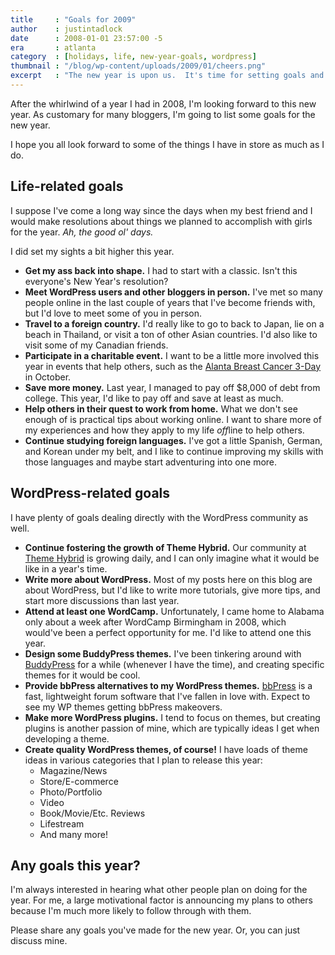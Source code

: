 ```yaml
---
title     : "Goals for 2009"
author    : justintadlock
date      : 2008-01-01 23:57:00 -5
era       : atlanta
category  : [holidays, life, new-year-goals, wordpress]
thumbnail : "/blog/wp-content/uploads/2009/01/cheers.png"
excerpt   : "The new year is upon us.  It's time for setting goals and making resolutions.  Find out what I have in store for 2009."
---
```


After the whirlwind of a year I had in 2008, I'm looking forward to this new year.  As customary for many bloggers, I'm going to list some goals for the new year.

I hope you all look forward to some of the things I have in store as much as I do.

<h2>Life-related goals</h2>

I suppose I've come a long way since the days when my best friend and I would make resolutions about things we planned to accomplish with girls for the year.  <em>Ah, the good ol' days.</em>

I did set my sights a bit higher this year.

<ul>
<li><strong>Get my ass back into shape.</strong>
I had to start with a classic.  Isn't this everyone's New Year's resolution?</li>
<li><strong>Meet WordPress users and other bloggers in person.</strong>
I've met so many people online in the last couple of years that I've become friends with, but  I'd love to meet some of you in person.</li>
<li><strong>Travel to a foreign country.</strong>
I'd really like to go to back to Japan, lie on a beach in Thailand, or visit a ton of other Asian countries.  I'd also like to visit some of my Canadian friends.</li>
<li><strong>Participate in a charitable event.</strong>
I want to be a little more involved this year in events that help others, such as the <a href="http://the3day.org" title="Breast Cancer 3-Day">Alanta Breast Cancer 3-Day</a> in October.</li>
<li><strong>Save more money.</strong>
Last year, I managed to pay off $8,000 of debt from college.  This year, I'd like to pay off and save at least as much.</li>
<li><strong>Help others in their quest to work from home.</strong>
What we don't see enough of is practical tips about working online.  I want to share more of my experiences and how they apply to my life <em>off</em>line to help others.</li>
<li><strong>Continue studying foreign languages.</strong>
I've got a little Spanish, German, and Korean under my belt, and I like to continue improving my skills with those languages and maybe start adventuring into one more.</li>
</ul>

<h2>WordPress-related goals</h2>

I have plenty of goals dealing directly with the WordPress community as well.

<ul>
<li><strong>Continue fostering the growth of Theme Hybrid.</strong>
Our community at <a href="http://themehybrid.com" title="Theme Hybrid: WordPress themes club">Theme Hybrid</a> is growing daily, and I can only imagine what it would be like in a year's time.</li>
<li><strong>Write more about WordPress.</strong>
Most of my posts here on this blog are about WordPress, but I'd like to write more tutorials, give more tips, and start more discussions than last year.</li>
<li><strong>Attend at least one WordCamp.</strong>
Unfortunately, I came home to Alabama only about a week after WordCamp Birmingham in 2008, which would've been a perfect opportunity for me. I'd like to attend one this year.</li>
<li><strong>Design some BuddyPress themes.</strong>
I've been tinkering around with <a href="http://buddypress.org" title="BuddyPress">BuddyPress</a> for a while (whenever I have the time), and creating specific themes for it would be cool.</li>
<li><strong>Provide bbPress alternatives to my WordPress themes.</strong>
<a href="http://bbpress.org" title="bbPress">bbPress</a> is a fast, lightweight forum software that I've fallen in love with.  Expect to see my WP themes getting bbPress makeovers.</li>
<li><strong>Make more WordPress plugins.</strong>
I tend to focus on themes, but creating plugins is another passion of mine, which are typically ideas I get when developing a theme.</li>
<li><strong>Create quality WordPress themes, of course!</strong>
I have loads of theme ideas in various categories that I plan to release this year:<br /><ul>
	<li>Magazine/News</li>
	<li>Store/E-commerce</li>
	<li>Photo/Portfolio</li>
	<li>Video</li>
	<li>Book/Movie/Etc. Reviews</li>
	<li>Lifestream</li>
	<li>And many more!</li>
	</ul>
</li>
</ul>

<h2>Any goals this year?</h2>

I'm always interested in hearing what other people plan on doing for the year.  For me, a large motivational factor is announcing my plans to others because I'm much more likely to follow through with them.

Please share any goals you've made for the new year.  Or, you can just discuss mine.
